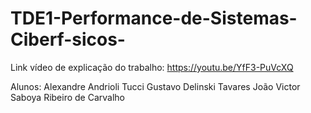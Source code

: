 # TDE1-Performance-de-Sistemas-Ciberf-sicos-

Link vídeo de explicação do trabalho:
https://youtu.be/YfF3-PuVcXQ

Alunos:
Alexandre Andrioli Tucci
Gustavo Delinski Tavares
João Victor Saboya Ribeiro de Carvalho
